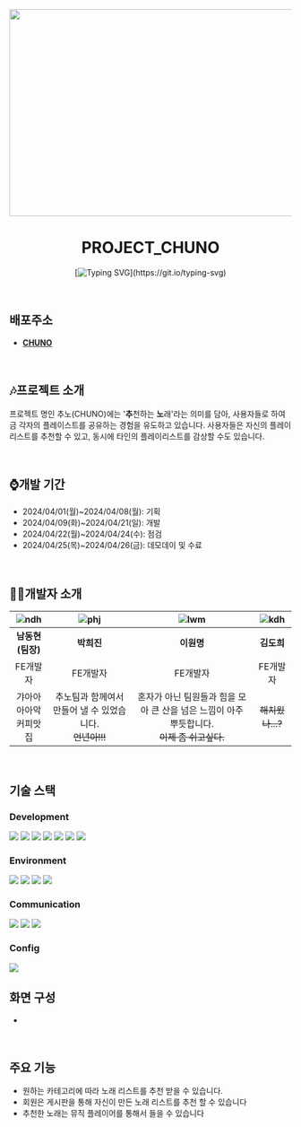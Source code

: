  <div align="center"> 
<img src="https://github.com/FRONTENDSCHOOL9/chuno/assets/137178966/83797ec1-42ad-4475-8bd6-21a889057d1d.png"  width="667" height="369"/>

# PROJECT_CHUNO

[![Typing SVG](https://readme-typing-svg.demolab.com?font=Nanum+Gothic&weight=800&size=18&pause=1000&color=000000&vCenter=true&random=false&width=430&height=30&lines=%EB%A9%8B%EC%9F%81%EC%9D%B4%EC%82%AC%EC%9E%90%EC%B2%98%EB%9F%BC+%ED%94%84%EB%A1%A0%ED%8A%B8%EC%97%94%EB%93%9C+%EC%8A%A4%EC%BF%A8+9%EA%B8%B0%2C+%ED%8C%80+%EB%86%809%EC%9E%88%EC%A1%B0+%EA%B0%9C%EB%B0%9C.)](https://git.io/typing-svg)
</div>

<br>

## 배포주소

- **[CHUNO](https://chuno9.netlify.app/)**

<br>

## 🎶프로젝트 소개

프로젝트 명인 추노(CHUNO)에는 '**추**천하는 **노**래'라는 의미를 담아, 사용자들로 하여금 각자의 플레이스트를 공유하는 경험을 유도하고 있습니다. 사용자들은 자신의 플레이리스트를 추천할 수 있고, 동시에 타인의 플레이리스트를 감상할 수도 있습니다.

<br>

## ⌚개발 기간

- 2024/04/01(월)~2024/04/08(월): 기획
- 2024/04/09(화)~2024/04/21(일): 개발
- 2024/04/22(월)~2024/04/24(수): 점검
- 2024/04/25(목)~2024/04/26(금): 데모데이 및 수료

<br>

## 🧑‍💻개발자 소개

|![ndh](https://github.com/FRONTENDSCHOOL9/chuno/assets/97140105/bec63b62-06a2-4166-aa9e-5c72fb6fdeb0)|![phj](https://github.com/FRONTENDSCHOOL9/chuno/assets/97140105/e8ebe5a3-7e33-4f53-90fd-5d147e069641)|![lwm](https://github.com/FRONTENDSCHOOL9/chuno/assets/97140105/fb41af84-2d33-4ecc-83c2-105db0d27860)|![kdh](https://github.com/FRONTENDSCHOOL9/chuno/assets/97140105/e214adc6-d114-411e-9786-bd1b05ea3a4d)|
|:---:|:---:|:---:|:---:|
|**남동현(팀장)**|**박희진**|**이원명**|**김도희**|
|FE개발자|FE개발자|FE개발자|FE개발자|
|갸아아아아악<br>커피맛집|추노팀과 함께여서 만들어 낼 수 있었습니다.<br>~~언년아!!!~~|혼자가 아닌 팀원들과 힘을 모아 큰 산을 넘은 느낌이 아주 뿌듯합니다.<br>~~이제 좀 쉬고싶다.~~|~~해치웠나...?~~|

<br>

## 기술 스택

### Development

<div>
  <img src="https://img.shields.io/badge/html5-E34F26?style=for-the-badge&logo=html5&logoColor=white">
  <img src="https://img.shields.io/badge/reacthookform-EC5990?style=for-the-badge&logo=reacthookform&logoColor=white"> 
  <img src="https://img.shields.io/badge/javascript-F7DF1E?style=for-the-badge&logo=javascript&logoColor=black">
  <img src="https://img.shields.io/badge/react-61DAFB?style=for-the-badge&logo=react&logoColor=black">
  <img src="https://img.shields.io/badge/recoil-3578E5?style=for-the-badge&logo=recoil&logoColor=white">
  <img src="https://img.shields.io/badge/css-1572B6?style=for-the-badge&logo=css3&logoColor=white">
  <img src="https://img.shields.io/badge/axios-5A29E4?style=for-the-badge&logo=axios&logoColor=white">
</div>

### Environment

<div>
  <img src="https://img.shields.io/badge/git-F05032?style=for-the-badge&logo=git&logoColor=white">
  <img src="https://img.shields.io/badge/netlify-00C7B7?style=for-the-badge&logo=netlify&logoColor=white">
  <img src="https://img.shields.io/badge/visualstudiocode-007ACC?style=for-the-badge&logo=visualstudiocode&logoColor=white">
  <img src="https://img.shields.io/badge/github-181717?style=for-the-badge&logo=github&logoColor=white">
</div>

### Communication
<div>
  <img src="https://img.shields.io/badge/figma-F24E1E?style=for-the-badge&logo=figma&logoColor=white">
  <img src="https://img.shields.io/badge/discord-5865F2?style=for-the-badge&logo=discord&logoColor=white">
  <img src="https://img.shields.io/badge/notion-000000?style=for-the-badge&logo=notion&logoColor=white">
</div>

### Config
  <img src="https://img.shields.io/badge/npm-CB3837?style=for-the-badge&logo=npm&logoColor=white">

<br>

## 화면 구성

-

<br>

## 주요 기능

- 원하는 카테고리에 따라 노래 리스트를 추천 받을 수 있습니다.
- 회원은 게시판을 통해 자신이 만든 노래 리스트를 추천 할 수 있습니다
- 추천한 노래는 뮤직 플레이어를 통해서 들을 수 있습니다
